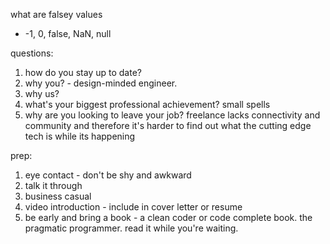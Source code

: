 what are falsey values
+ -1, 0, false, NaN, null



questions:
1. how do you stay up to date?
2. why you? - design-minded engineer.
3. why us?
4. what's your biggest professional achievement? small spells
5. why are you looking to leave your job? freelance lacks connectivity and community and therefore it's harder to find out what the cutting edge tech is while its happening 


prep:
1. eye contact - don't be shy and awkward
2. talk it through
3. business casual
4. video introduction - include in cover letter or resume
5. be early and bring a book - a clean coder or code complete book. the pragmatic programmer. read it while you're waiting. 